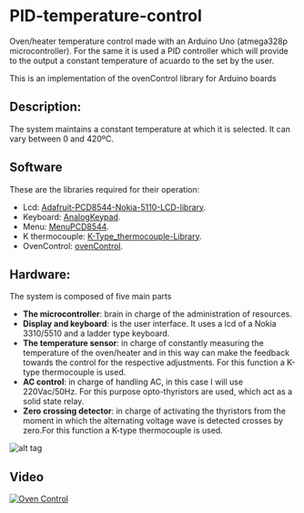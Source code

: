# PID-temperature-control

Oven/heater temperature control made with an Arduino Uno (atmega328p microcontroller).
For the same it is used a PID controller which will provide to the output a constant temperature of acuardo to the set by the user.

This is an implementation of the ovenControl library for Arduino boards

## Description:
The system maintains a constant temperature at which it is selected. It can vary between 0 and 420ºC.

## Software
These are the libraries required for their operation:

* Lcd: [Adafruit-PCD8544-Nokia-5110-LCD-library](https://github.com/adafruit/Adafruit-PCD8544-Nokia-5110-LCD-library).
* Keyboard: [AnalogKeypad](https://github.com/kr4fty/AnalogKeyPad).
* Menu: [MenuPCD8544](https://github.com/kr4fty/MenuPCD8544).
* K thermocouple: [K-Type_thermocouple-Library](https://github.com/kr4fty/K-Type_thermocouple-Library).
* OvenControl: [ovenControl](https://github.com/kr4fty/ovenControl).


## Hardware:
The system is composed of five main parts

* **The microcontroller**: brain in charge of the administration of resources.
* **Display and keyboard**: is the user interface. It uses a lcd of a Nokia 3310/5510 and a ladder type keyboard.
* **The temperature sensor**: in charge of constantly measuring the temperature of the oven/heater and in this way can make the feedback towards the control for the respective adjustments. For this function a K-type thermocouple  is used.
* **AC control**: in charge of handling AC, in this case I will use 220Vac/50Hz. For this purpose opto-thyristors are used, which act as a solid state relay.
* **Zero crossing detector**: in charge of activating the thyristors from the moment in which the alternating voltage wave is detected crosses by zero.For this function a K-type thermocouple is used.

![alt tag](https://github.com/kr4fty/PID-temperature-control/blob/master/hardware/circuit.png)

## Video
[![Oven Control](https://img.youtube.com/vi/Dz5Lqh4SREI/0.jpg)](https://www.youtube.com/watch?v=Dz5Lqh4SREI "PID Oven Control")
